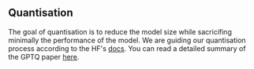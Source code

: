 ## Quantisation

The goal of quantisation is to reduce the model size while sacricifing minimally the performance of the model. We are guiding our quantisation process according to the HF's [docs](https://huggingface.co/docs/transformers/en/quantization#transformers.GPTQConfig). You can read a detailed summary of the GPTQ paper [here](gptq_summary.pdf).

